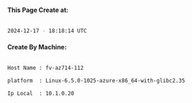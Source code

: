 
   
#### This Page Create at:

```bash

2024-12-17 - 18:18:14 UTC

```

#### Create By Machine:

```bash

Host Name : fv-az714-112

platform  : Linux-6.5.0-1025-azure-x86_64-with-glibc2.35

Ip Local  : 10.1.0.20

```

